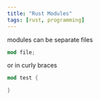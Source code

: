 ```yaml
---
title: "Rust Modules"
tags: [rust, programming]
---
```


modules can be separate files

```rust
mod file;
```

or in curly braces

```rust
mod test {

}
```


